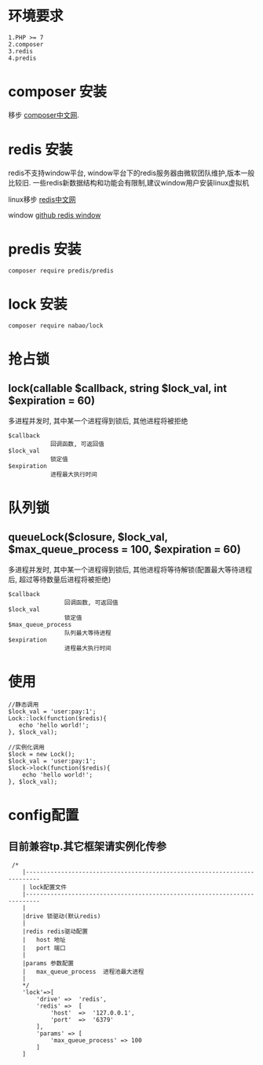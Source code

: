 # 环境要求
    
    1.PHP >= 7
    2.composer
    3.redis
    4.predis
    
# composer 安装

移步 [composer中文网](https://www.phpcomposer.com/).
# redis 安装
redis不支持window平台, window平台下的redis服务器由微软团队维护,版本一般比较旧.
一些redis新数据结构和功能会有限制,建议window用户安装linux虚拟机

linux移步 [redis中文网](http://www.redis.net.cn/)

window [github redis window](https://github.com/dmajkic/redis/downloads)
# predis 安装
    composer require predis/predis
# lock 安装     
    composer require nabao/lock
# 抢占锁
## lock(callable $callback, string $lock_val, int $expiration = 60)
多进程并发时, 其中某一个进程得到锁后, 其他进程将被拒绝
    
    
    $callback  
                回调函数, 可返回值
    $lock_val
                锁定值
    $expiration
                进程最大执行时间   
       
# 队列锁

## queueLock($closure, $lock_val, $max_queue_process = 100, $expiration = 60) 
多进程并发时, 其中某一个进程得到锁后, 其他进程将等待解锁(配置最大等待进程后, 超过等待数量后进程将被拒绝)

    $callback  
                    回调函数, 可返回值
    $lock_val
                    锁定值
    $max_queue_process        
                    队列最大等待进程        
    $expiration
                    进程最大执行时间   

# 使用
    
    //静态调用
    $lock_val = 'user:pay:1';
    Lock::lock(function($redis){
       echo 'hello world!';
    }, $lock_val);
            
    //实例化调用
    $lock = new Lock();
    $lock_val = 'user:pay:1';
    $lock->lock(function($redis){
        echo 'hello world!';
    }, $lock_val);
    
# config配置
## 目前兼容tp.其它框架请实例化传参

     /*
        |--------------------------------------------------------------------------
        | lock配置文件
        |--------------------------------------------------------------------------
        |
        |drive 锁驱动(默认redis)
        |
        |redis redis驱动配置
        |   host 地址
        |   port 端口
        |
        |params 参数配置
        |   max_queue_process  进程池最大进程
        |
        */
        'lock'=>[
            'drive' =>  'redis',
            'redis' =>  [
                'host'  =>  '127.0.0.1',
                'port'  =>  '6379'
            ],
            'params' => [
                'max_queue_process' => 100
            ]
        ]

